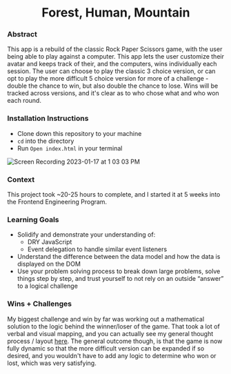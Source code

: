<h1 align="center"> Forest, Human, Mountain</h1>

### Abstract
This app is a rebuild of the classic Rock Paper Scissors game, with the user being able to play against a computer. This app lets the user customize their avatar and keeps track of their, and the computers, wins individually each session. The user can choose to play the classic 3 choice version, or can opt to play the more difficult 5 choice version for more of a challenge - double the chance to win, but also double the chance to lose. Wins will be tracked across versions, and it's clear as to who chose what and who won each round.

### Installation Instructions
- Clone down this repository to your machine
- `cd` into the directory
- Run `Open index.html` in your terminal

![Screen Recording 2023-01-17 at 1 03 03 PM](https://user-images.githubusercontent.com/114776048/213001562-653ad20d-f946-4304-bd6f-65160b5821ce.gif)

### Context
This project took ~20-25 hours to complete, and I started it at 5 weeks into the Frontend Engineering Program.

### Learning Goals
- Solidify and demonstrate your understanding of:
  - DRY JavaScript
  - Event delegation to handle similar event listeners
- Understand the difference between the data model and how the data is displayed on the DOM
- Use your problem solving process to break down large problems, solve things step by step, and trust yourself to not rely on an outside “answer” to a logical challenge

### Wins + Challenges
My biggest challenge and win by far was working out a mathematical solution to the logic behind the winner/loser of the game. That took a lot of verbal and visual mapping, and you can actually see my general thought process / layout [here](https://replit.com/@DanielCurtin/RPS-logic#index.js). The general outcome though, is that the game is now fully dynamic so that the more difficult version can be expanded if so desired, and you wouldn't have to add any logic to determine who won or lost, which was very satisfying.
